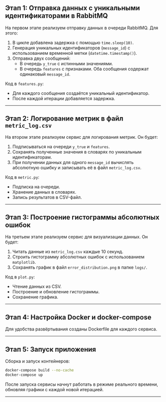 ## Этап 1: Отправка данных с уникальными идентификаторами в RabbitMQ

На первом этапе реализуем отправку данных в очереди RabbitMQ. Для этого:

1. В цикле добавлена задержка с помощью `time.sleep(10)`.
2. Генерация уникальных идентификаторов (`message_id`) с использованием временной метки (`datetime.timestamp()`).
3. Отправка двух сообщений:
   - В очередь `y_true` с истинными значениями.
   - В очередь `features` с признаками.
   Оба сообщения содержат одинаковый `message_id`.

Код в `features.py`:

- Для каждого сообщения создаётся уникальный идентификатор.
- После каждой итерации добавляется задержка.

---

## Этап 2: Логирование метрик в файл `metric_log.csv`

На втором этапе реализуем сервис для логирования метрик. Он будет:

1. Подписываться на очереди `y_true` и `features`.
2. Сохранять полученные значения в словарях по уникальным идентификаторам.
3. При получении данных для одного `message_id` вычислять абсолютную ошибку и записывать её в файл `metric_log.csv`.

Код в `metric.py`:

- Подписка на очереди.
- Хранение данных в словарях.
- Запись результатов в CSV-файл.

---

## Этап 3: Построение гистограммы абсолютных ошибок

На третьем этапе реализуем сервис для визуализации данных. Он будет:

1. Читать данные из `metric_log.csv` каждые 10 секунд.
2. Строить гистограмму абсолютных ошибок с использованием `matplotlib`.
3. Сохранять график в файл `error_distribution.png` в папке `logs/`.

Код в `plot.py`:

- Чтение данных из CSV.
- Построение и обновление гистограммы.
- Сохранение графика.

---

## Этап 4: Настройка Docker и docker-compose

Для удобства развёртывания созданы Dockerfile для каждого сервиса.

---

## Этап 5: Запуск приложения

Сборка и запуск контейнеров:

```bash
docker-compose build --no-cache
docker-compose up
```

После запуска сервисы начнут работать в режиме реального времени, обновляя графики с каждой новой итерацией.

---